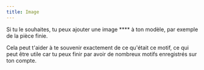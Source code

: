```yaml
---
title: Image
---
```


Si tu le souhaites, tu peux ajouter une image **** à ton modèle, par exemple de la pièce finie.

Cela peut t'aider à te souvenir exactement de ce qu'était ce motif, ce qui peut être utile car tu peux finir par avoir de nombreux motifs enregistrés sur ton compte.

